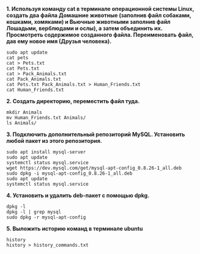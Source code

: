 **1. Используя команду cat в терминале операционной системы Linux, 
создать два файла Домашние животные (заполнив файл собаками, кошками, хомяками) 
и Вьючные животными заполнив файл Лошадьми, верблюдами и ослы), а затем объединить их. 
Просмотреть содержимое созданного файла. Переименовать файл, дав ему новое имя (Друзья человека).**</h4>

```
sudo apt update  
cat pets  
cat > Pets.txt  
cat Pets.txt  
cat > Pack_Animals.txt  
cat Pack_Animals.txt  
cat Pets.txt Pack_Animals.txt > Human_Friends.txt  
cat Human_Friends.txt  
```

**2. Создать директорию, переместить файл туда.**

```
mkdir Animals  
mv Human_Friends.txt Animals/ 
ls Animals/  
```

**3. Подключить дополнительный репозиторий MySQL. Установить любой пакет из этого репозитория.**
 
```
sudo apt install mysql-server  
sudo apt update  
systemctl status mysql.service  
wget https://dev.mysql.com/get/mysql-apt-config_0.8.26-1_all.deb  
sudo dpkg -i mysql-apt-config_0.8.26-1_all.deb  
sudo apt update  
systemctl status mysql.service
```  

**4. Установить и удалить deb-пакет с помощью dpkg.**

```
dpkg -l  
dpkg -l | grep mysql  
sudo dpkg -r mysql-apt-config  
```

**5. Выложить историю команд в терминале ubuntu**

```
history  
history > history_commands.txt 
``` 